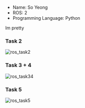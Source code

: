 - Name: So Yeong
- ROS: 2
- Programming Language: Python

Im pretty

### Task 2
![ros_task2](https://github.com/so0007/incsl_summer_2023/assets/140600592/7b2341f0-5331-4b3e-bb67-d79264e68132)


### Task 3 + 4
![ros_task34](https://github.com/so0007/incsl_summer_2023/assets/140600592/767befd6-e24a-4131-adfa-d44da245473b)


### Task 5
![ros_task5](https://github.com/so0007/incsl_summer_2023/assets/140600592/5f5befee-06bf-46fe-ab14-f48c9d17673f)
